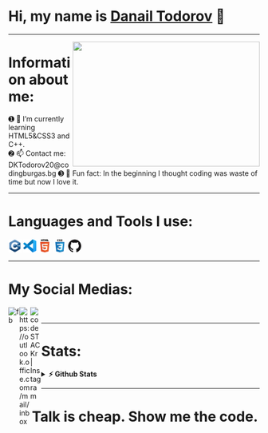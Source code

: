 # Hi, my name is [Danail Todorov](https://github.com/DKTodorov20) 👋
<hr>
<img align="right" height="250" width="375" alt="" src="https://thumbs.gfycat.com/AlienatedCelebratedBlackandtancoonhound-size_restricted.gif" />
<h1>Information about me: </h1>
➊ 🌱 I’m currently learning HTML5&CSS3 and C++. <br>
➋ 📫 Contact me: DKTodorov20@codingburgas.bg
➌ 👾 Fun fact: In the beginning I thought coding was waste of time but now I love it. 
<hr>
<div>
  <h1>Languages and Tools I use:</h1>
    <code><img alt="CPP" width="26px" src="https://raw.githubusercontent.com/github/explore/80688e429a7d4ef2fca1e82350fe8e3517d3494d/topics/cpp/cpp.png" ></code>
<code><img alt="Visual Studio Code" width="26px" src="https://raw.githubusercontent.com/github/explore/80688e429a7d4ef2fca1e82350fe8e3517d3494d/topics/visual-studio-code/visual-studio-code.png"></code>  
<code><img alt="HTML5" width="26px" src="https://raw.githubusercontent.com/github/explore/80688e429a7d4ef2fca1e82350fe8e3517d3494d/topics/html/html.png" ></code>
<code><img alt="CSS3" width="26px" src="https://raw.githubusercontent.com/github/explore/80688e429a7d4ef2fca1e82350fe8e3517d3494d/topics/css/css.png" ></code>
  <code><img  alt="GitHub" width="26px" src="https://raw.githubusercontent.com/github/explore/78df643247d429f6cc873026c0622819ad797942/topics/github/github.png" ></code>
      
</div>
<hr>
<h1 style = "text-weight:bold">My Social Medias:</h1>
<a href ="http://www.google.com" ><img align="left" alt="fb" width="22px" src="https://cdn.jsdelivr.net/npm/simple-icons@v3/icons/youtube.svg" /><a/>
<img align="left" alt="https://outlook.office.com/mail/inbox" width="22px" src="https://cdn.jsdelivr.net/npm/simple-icons@v3/icons/twitter.svg" />
<img align="left" alt="codeSTACKr | Instagram" width="22px" src="https://cdn.jsdelivr.net/npm/simple-icons@v3/icons/instagram.svg" />
<br>
<hr>
  <h1> Stats: </h1>
  <details>	
  <summary><b>⚡ Github Stats</b></summary>

![Grade](https://github-readme-stats.vercel.app/api?username=DKTodorov20&show_icons=true&theme=radical&count_private=true)
![Languages](https://github-readme-stats.vercel.app/api/top-langs/?username=DKTodorov20&show_icons=true&hide_border=true&layout=compact&count_private=true&count_fork=true)
</details>
  
  <hr>
 <div align = "center"> 
 <h1 style = "text-weight:bold"> Talk is cheap. Show me the code. </h1>
  </div>
